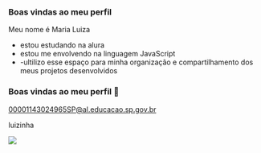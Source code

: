 ### Boas vindas ao meu perfil 

Meu nome é Maria Luiza

- estou estudando na alura
- estou me envolvendo na linguagem JavaScript
- -ultilizo esse espaço para minha organização e compartilhamento dos meus projetos desenvolvidos

 ### Boas vindas ao meu perfil 💋 

00001143024965SP@al.educacao.sp.gov.br

luizinha

![](https://media1.tenor.com/m/OZniHULlycoAAAAd/doggo-happy.gif)
